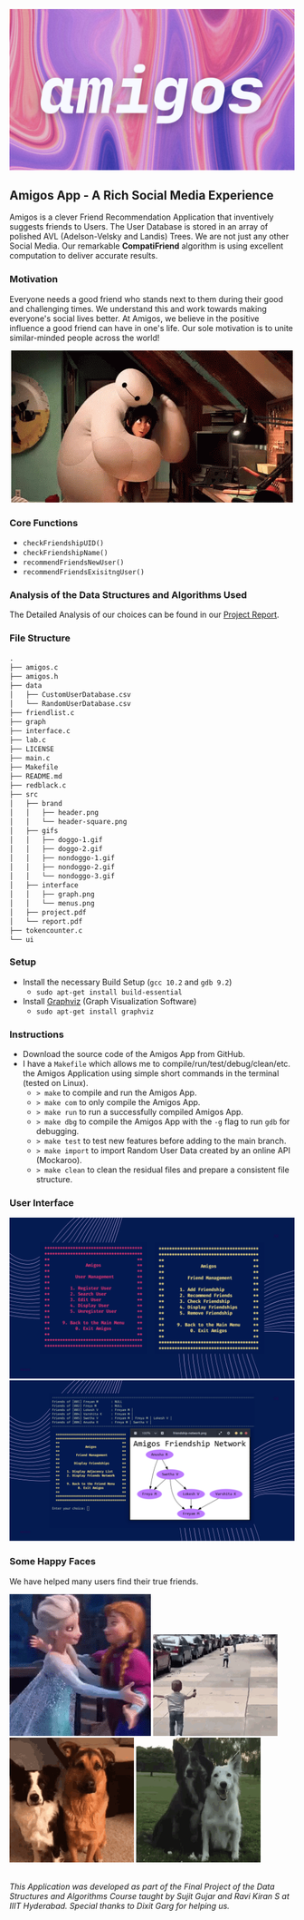 ![](/src/header.png)

## Amigos App - A Rich Social Media Experience

Amigos is a clever Friend Recommendation Application that inventively suggests friends to Users. The User Database is stored in an array of polished AVL (Adelson-Velsky and Landis) Trees. We are not just any other Social Media. Our remarkable **CompatiFriend** algorithm is using excellent computation to deliver accurate results.

### Motivation

Everyone needs a good friend who stands next to them during their good and challenging times. We understand this and work towards making everyone's social lives better. At Amigos, we believe in the positive influence a good friend can have in one's life. Our sole motivation is to unite similar-minded people across the world!

<p align="center">
  <img src="src/gifs/nondoggo-1.gif">
</p>

### Core Functions

- `checkFriendshipUID()`
- `checkFriendshipName()`
- `recommendFriendsNewUser()`
- `recommendFriendsExisitngUser()`

### Analysis of the Data Structures and Algorithms Used

The Detailed Analysis of our choices can be found in our [Project Report](https://github.com/freyam/amigos/blob/main/src/report.pdf).

### File Structure

```
.
├── amigos.c
├── amigos.h
├── data
│   ├── CustomUserDatabase.csv
│   └── RandomUserDatabase.csv
├── friendlist.c
├── graph
├── interface.c
├── lab.c
├── LICENSE
├── main.c
├── Makefile
├── README.md
├── redblack.c
├── src
│   ├── brand
│   │   ├── header.png
│   │   └── header-square.png
│   ├── gifs
│   │   ├── doggo-1.gif
│   │   ├── doggo-2.gif
│   │   ├── nondoggo-1.gif
│   │   ├── nondoggo-2.gif
│   │   └── nondoggo-3.gif
│   ├── interface
│   │   ├── graph.png
│   │   └── menus.png
│   ├── project.pdf
│   └── report.pdf
├── tokencounter.c
└── ui
```

### Setup

- Install the necessary Build Setup (`gcc 10.2` and `gdb 9.2`)
  - `sudo apt-get install build-essential`
- Install [Graphviz](https://graphviz.org/) (Graph Visualization Software)
  - `sudo apt-get install graphviz`

### Instructions

- Download the source code of the Amigos App from GitHub.
- I have a `Makefile` which allows me to compile/run/test/debug/clean/etc. the Amigos Application using simple short commands in the terminal (tested on Linux).
  - `> make` to compile and run the Amigos App.
  - `> make com` to only compile the Amigos App.
  - `> make run` to run a successfully compiled Amigos App.
  - `> make dbg` to compile the Amigos App with the `-g` flag to run `gdb` for debugging.
  - `> make test` to test new features before adding to the main branch.
  - `> make import` to import Random User Data created by an online API (Mockaroo).
  - `> make clean` to clean the residual files and prepare a consistent file structure.

### User Interface

![](/src/interface/menus.png)
![](/src/interface/graph.png)

### Some Happy Faces

We have helped many users find their true friends.

<a align="center">
  <img src="src/gifs/nondoggo-2.gif">
  <img src="src/gifs/nondoggo-3.gif">
</a>

<a align="center">
  <img src="src/gifs/doggo-1.gif">
  <img src="src/gifs/doggo-2.gif">
</a>

<br>
<br>

_This Application was developed as part of the Final Project of the Data Structures and Algorithms Course taught by Sujit Gujar and Ravi Kiran S at IIIT Hyderabad._
_Special thanks to Dixit Garg for helping us._
